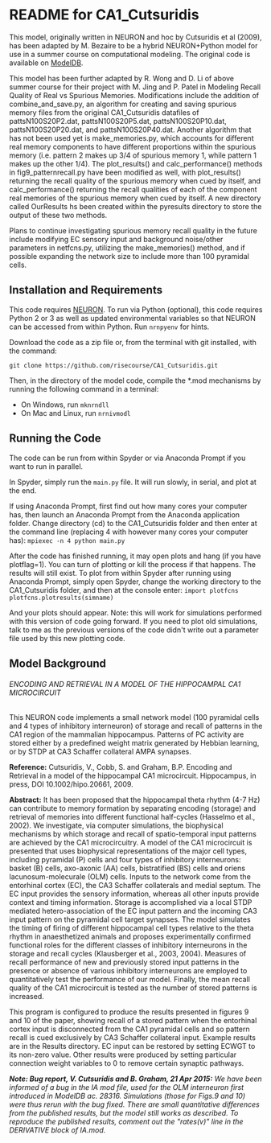 # README for CA1_Cutsuridis

This model, originally written in NEURON and hoc by Cutsuridis et al (2009), has been adapted by M. Bezaire to be a hybrid NEURON+Python model for use in a summer course on computational modeling. The original code is available on [ModelDB](https://senselab.med.yale.edu/ModelDB/showmodel.cshtml?model=123815#tabs-1).

This model has been further adapted by R. Wong and D. Li of above summer course for their project with M. Jing and P. Patel in Modeling Recall Quality of Real vs Spurious Memories. Modifications include the addition of combine_and_save.py, an algorithm for creating and saving spurious memory files from the original CA1_Cutsuridis datafiles of pattsN100S20P2.dat, pattsN100S20P5.dat, pattsN100S20P10.dat, pattsN100S20P20.dat, and pattsN100S20P40.dat. Another algorithm that has not been used yet is make_memories.py, which accounts for different real memory components to have different proportions within the spurious memory (i.e. pattern 2 makes up 3/4 of spurious memory 1, while pattern 1 makes up the other 1/4). The plot_results() and calc_performance() methods in fig9_patternrecall.py have been modified as well, with plot_results() returning the recall quality of the spurious memory when cued by itself, and calc_performance() returning the recall qualities of each of the component real memories of the spurious memory when cued by itself. A new directory called OurResults hs been created within the pyresults directory to store the output of these two methods. 

Plans to continue investigating spurious memory recall quality in the future include modifying EC sensory input and background noise/other parameters in netfcns.py, utilizing the make_memories() method, and if possible expanding the network size to include more than 100 pyramidal cells. 

## Installation and Requirements

This code requires [NEURON](https://www.neuron.yale.edu/neuron/). To run via Python (optional), this code requires Python 2 or 3 as well as updated environmental variables so that NEURON can be accessed from within Python. Run `nrnpyenv` for hints.

Download the code as a zip file or, from the terminal with git installed, with the command:
```
git clone https://github.com/risecourse/CA1_Cutsuridis.git
```

Then, in the directory of the model code, compile the *.mod mechanisms by running the following command in a terminal:
* On Windows, run `mknrndll`
* On Mac and Linux, run `nrnivmodl`

## Running the Code
The code can be run from within Spyder or via Anaconda Prompt if you want to run in parallel.

In Spyder, simply run the `main.py` file.  It will run slowly, in serial, and plot at the end.

If using Anaconda Prompt, first find out how many cores your computer has, then launch an Anaconda Prompt from the Anaconda application folder. Change directory (cd) to the CA1_Cutsuridis folder and then enter at the command line (replacing 4 with however many cores your computer has):
`mpiexec -n 4 python main.py`

After the code has finished running, it may open plots and hang (if you have plotflag=1). You can turn of plotting or kill the process if that happens. The results will still exist. To plot from within Spyder after running using Anaconda Prompt, simply open Spyder, change the working directory to the CA1_Cutsuridis folder, and then at the console enter:
`import plotfcns
plotfcns.plotresults(simname)`

And your plots should appear. Note: this will work for simulations performed with this version of code going forward. If you need to plot old simulations, talk to me as the previous versions of the code didn't write out a parameter file used by this new plotting code.

## Model Background

###### ENCODING AND RETRIEVAL IN A MODEL OF THE HIPPOCAMPAL CA1 MICROCIRCUIT

This NEURON code implements a small network model (100 pyramidal cells and 4 types of inhibitory interneuron) of storage and recall of patterns in the CA1 region of the mammalian hippocampus. Patterns of PC activity are stored either by a predefined weight matrix generated by Hebbian learning, or by STDP at CA3 Schaffer collateral AMPA synapses.

**Reference:**
Cutsuridis, V., Cobb, S. and Graham, B.P. Encoding and Retrieval in a model of the hippocampal CA1 microcircuit. Hippocampus, in press, DOI 10.1002/hipo.20661, 2009.

**Abstract:**
It has been proposed that the hippocampal theta rhythm (4-7 Hz) can contribute to memory formation by separating encoding (storage) and retrieval of memories into different functional half-cycles (Hasselmo et al., 2002). We investigate, via computer simulations, the biophysical mechanisms by which storage and recall of spatio-temporal input patterns are achieved by the CA1 microcircuitry. A model of the CA1 microcircuit is presented that uses biophysical representations of the major cell types, including pyramidal (P) cells and four types of inhibitory
interneurons: basket (B) cells, axo-axonic (AA) cells, bistratified (BS) cells and oriens lacunosum-molecurale (OLM) cells. Inputs to the network come from the entorhinal cortex (EC), the CA3 Schaffer collaterals and medial septum. The EC input provides the sensory information, whereas all other inputs provide context and timing information. Storage is accomplished via a local STDP mediated hetero-association of the EC input pattern and the incoming CA3 input pattern on the pyramidal cell target synapses. The model simulates the timing of firing of
different hippocampal cell types relative to the theta rhythm in anaesthetized animals and proposes experimentally confirmed functional roles for the different classes of inhibitory interneurons in the storage and recall cycles (Klausberger et al., 2003, 2004). Measures of recall performance of new and previously stored input patterns in the presence or absence of various inhibitory interneurons are employed to quantitatively test the performance of our model. Finally, the mean recall quality of the CA1 microcircuit is tested as the number of stored patterns is increased.

This program is configured to produce the results presented in figures 9 and 10 of the paper, showing recall of a stored pattern when the entorhinal cortex input is disconnected from the CA1 pyramidal cells and so pattern recall is cued  exclusively by CA3 Schaffer collateral input. Example results are in the Results directory. EC input can be restored by setting ECWGT to its non-zero value. Other results were produced by setting particular connection weight variables to 0 to remove certain synaptic pathways.

*__Note: Bug report, V. Cutsuridis and B. Graham, 21 Apr 2015:__
We have been informed of a bug in the IA mod file, used for the OLM interneuron first introduced in ModelDB ac. 28316. Simulations (those for Figs.9 and 10) were thus rerun with the bug fixed. There are small quantitative differences from the published results, but the model still works as described. To reproduce the published results, comment out the "rates(v)" line in the DERIVATIVE block of IA.mod.*





